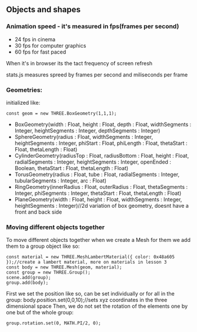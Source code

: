 ## Objects and shapes

### Animation speed - it's measured in fps(frames per second)
- 24 fps in cinema
- 30 fps for computer graphics
- 60 fps for fast paced

When it's in browser its the tact frequency of screen refresh

stats.js measures spreed by frames per second and miliseconds per frame

### Geometries:
initialized like: 

```const geom = new THREE.BoxGeometry(1,1,1);```

- BoxGeometry(width : Float, height : Float, depth : Float, widthSegments : Integer, heightSegments : Integer, depthSegments : Integer) 
- SphereGeometry(radius : Float, widthSegments : Integer, heightSegments : Integer, phiStart : Float, phiLength : Float, thetaStart : Float, thetaLength : Float)
- CylinderGeometry(radiusTop : Float, radiusBottom : Float, height : Float, radialSegments : Integer, heightSegments : Integer, openEnded : Boolean, thetaStart : Float, thetaLength : Float)
- TorusGeometry(radius : Float, tube : Float, radialSegments : Integer, tubularSegments : Integer, arc : Float)
- RingGeometry(innerRadius : Float, outerRadius : Float, thetaSegments : Integer, phiSegments : Integer, thetaStart : Float, thetaLength : Float)
- PlaneGeometry(width : Float, height : Float, widthSegments : Integer, heightSegments : Integer)//2d variation of box geometry, doesnt have a front and back side

### Moving different objects together
To move different objects together when we create a Mesh for them we add them to a group object like so:

```
const material = new THREE.MeshLambertMaterial({ color: 0x48a605 });//create a lambert material, more on materials in lesson 3
const body = new THREE.Mesh(geom, material);
const group = new THREE.Group();
scene.add(group);
group.add(body);
```
First we set the position like so, can be set individually or for all in the group:
body.position.set(0,0,10);//sets xyz coordinates in the three dimensional space
Then, we do not set the rotation of the elements one by one but of the whole group:

 ``` group.rotation.set(0, MATH.PI/2, 0); ```
